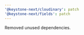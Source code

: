 ```yaml
---
'@keystone-next/cloudinary': patch
'@keystone-next/fields': patch
---
```


Removed unused dependencies.
